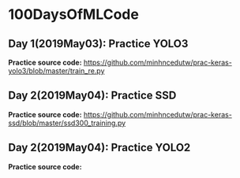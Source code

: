 # 100DaysOfMLCode

## Day 1(2019May03): Practice YOLO3

**Practice source code:** https://github.com/minhncedutw/prac-keras-yolo3/blob/master/train_re.py


## Day 2(2019May04): Practice SSD

**Practice source code:** https://github.com/minhncedutw/prac-keras-ssd/blob/master/ssd300_training.py

## Day 2(2019May04): Practice YOLO2

**Practice source code:** 



